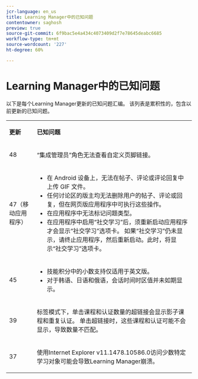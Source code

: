 ```yaml
---
jcr-language: en_us
title: Learning Manager中的已知问题
contentowner: saghosh
preview: true
source-git-commit: 6f9bac5e4a434c4073409d2f7e78645deabc6685
workflow-type: tm+mt
source-wordcount: '227'
ht-degree: 60%

---
```




# Learning Manager中的已知问题

以下是每个Learning Manager更新的已知问题汇编。 该列表是累积性的，包含以前更新的已知问题。

<table> 
 <tbody>
  <tr> 
   <td><p><b>更新</b></p></td> 
   <td><p><b>已知问题</b></p></td> 
  </tr> 
  <tr> 
   <td><p>48</p></td> 
   <td><p>“集成管理员”角色无法查看自定义页脚链接。</p></td> 
  </tr> 
  <tr> 
   <td><p>47（移动应用程序）</p></td> 
   <td><p> </p> 
    <ul> 
     <li>在 Android 设备上，无法在帖子、评论或评论回复中上传 GIF 文件。</li> 
     <li>任何讨论区的版主均无法删除用户的帖子、评论或回复，但在网页版应用程序中可执行这些操作。</li> 
     <li>在应用程序中无法标记问题类型。</li> 
     <li>在应用程序中启用“社交学习”后，须重新启动应用程序才会显示“社交学习”选项卡。 如果“社交学习”仍未显示，请终止应用程序，然后重新启动。此时，将显示“社交学习”选项卡。</li> 
    </ul><p></p></td> 
  </tr> 
  <tr> 
   <td><p>45</p></td> 
   <td><p> </p> 
    <ul> 
     <li>技能积分中的小数支持仅适用于英文版。</li> 
     <li>对于韩语、日语和俄语，会话时间时区值并未如期显示。</li> 
    </ul><p></p></td> 
  </tr> 
  <tr> 
   <td><p>39</p></td> 
   <td><p>标签模式下，单击课程和认证数量的超链接会显示影子课程和重复认证。 单击超链接时，这些课程和认证可能不会显示，导致数量不匹配。</p></td> 
  </tr> 
  <tr> 
   <td><p>37</p></td> 
   <td><p>使用Internet Explorer v11.1478.10586.0访问少数特定学习对象可能会导致Learning Manager崩溃。</p></td> 
  </tr> 
 </tbody>
</table>

